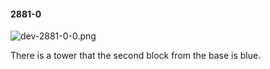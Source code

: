#### 2881-0
![dev-2881-0-0.png](https://github.com/lil-lab/nlvr/raw/master/nlvr/dev/images/4/dev-2881-0-0.png "dev-2881-0-0.png")

There is a tower that the second block from the base is blue.